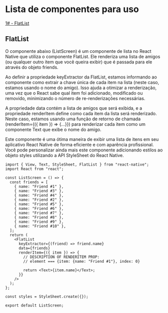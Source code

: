 # Lista de componentes para uso

[1# - FlatList](https://github.com/guiosouza/React-Native/edit/main/Components%20&%20Theory/README.md#flatlist)

## FlatList

O componente abaixo (ListScreen) é um componente de lista no React Native que utiliza o componente FlatList. Ele renderiza uma lista de amigos (ou qualquer outro item que você queira exibir) que é passada para ele através do objeto friends.

Ao definir a propriedade keyExtractor da FlatList, estamos informando ao componente como extrair a chave única de cada item na lista (neste caso, estamos usando o nome do amigo). Isso ajuda a otimizar a renderização, uma vez que o React sabe qual item foi adicionado, modificado ou removido, minimizando o número de re-renderizações necessárias.

A propriedade data contém a lista de amigos que será exibida, e a propriedade renderItem define como cada item da lista será renderizado. Neste caso, estamos usando uma função de retorno de chamada (renderItem={({ item }) => {...}}) para renderizar cada item como um componente Text que exibe o nome do amigo.

Este componente é uma ótima maneira de exibir uma lista de itens em seu aplicativo React Native de forma eficiente e com aparência profissional. Você pode personalizar ainda mais este componente adicionando estilos ao objeto styles utilizando a API StyleSheet do React Native.

```JSX
import { View, Text, StyleSheet, FlatList } from "react-native";
import React from "react";

const ListScreen = () => {
  const friends = [
    { name: "Friend #1" },
    { name: "Friend #3" },
    { name: "Friend #4" },
    { name: "Friend #2" },
    { name: "Friend #5" },
    { name: "Friend #6" },
    { name: "Friend #7" },
    { name: "Friend #8" },
    { name: "Friend #9" },
    { name: "Friend #10" },
  ];
  return (
    <FlatList
      keyExtractor={(friend) => friend.name}
      data={friends}
      renderItem={({ item }) => {
        // DESCRIPTION OF RENDERITEM PROP:
        // element === {item: {name: "Friend #1"}, index: 0}

        return <Text>{item.name}</Text>;
      }}
    />
  );
};

const styles = StyleSheet.create({});

export default ListScreen;
```
